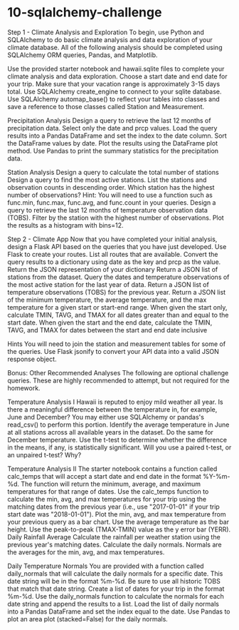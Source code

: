 # 10-sqlalchemy-challenge


Step 1 - Climate Analysis and Exploration
To begin, use Python and SQLAlchemy to do basic climate analysis and data exploration of your climate database. All of the following analysis should be completed using SQLAlchemy ORM queries, Pandas, and Matplotlib.

Use the provided starter notebook and hawaii.sqlite files to complete your climate analysis and data exploration.
Choose a start date and end date for your trip. Make sure that your vacation range is approximately 3-15 days total.
Use SQLAlchemy create_engine to connect to your sqlite database.
Use SQLAlchemy automap_base() to reflect your tables into classes and save a reference to those classes called Station and Measurement.

Precipitation Analysis
Design a query to retrieve the last 12 months of precipitation data.
Select only the date and prcp values.
Load the query results into a Pandas DataFrame and set the index to the date column.
Sort the DataFrame values by date.
Plot the results using the DataFrame plot method.
Use Pandas to print the summary statistics for the precipitation data.

Station Analysis
Design a query to calculate the total number of stations
Design a query to find the most active stations.
List the stations and observation counts in descending order.
Which station has the highest number of observations?
  Hint: You will need to use a function such as func.min, func.max, func.avg, and func.count in your queries.
Design a query to retrieve the last 12 months of temperature observation data (TOBS).
Filter by the station with the highest number of observations.
Plot the results as a histogram with bins=12.


Step 2 - Climate App
Now that you have completed your initial analysis, design a Flask API based on the queries that you have just developed.
Use Flask to create your routes.
List all routes that are available.
Convert the query results to a dictionary using date as the key and prcp as the value.
Return the JSON representation of your dictionary
Return a JSON list of stations from the dataset.
Query the dates and temperature observations of the most active station for the last year of data.
Return a JSON list of temperature observations (TOBS) for the previous year.
Return a JSON list of the minimum temperature, the average temperature, and the max temperature for a given start or start-end range.
When given the start only, calculate TMIN, TAVG, and TMAX for all dates greater than and equal to the start date.
When given the start and the end date, calculate the TMIN, TAVG, and TMAX for dates between the start and end date inclusive

  Hints
  You will need to join the station and measurement tables for some of the queries.
  Use Flask jsonify to convert your API data into a valid JSON response object.


Bonus: Other Recommended Analyses
The following are optional challenge queries. These are highly recommended to attempt, but not required for the homework.

Temperature Analysis I
Hawaii is reputed to enjoy mild weather all year. Is there a meaningful difference between the temperature in, for example, June and December?
You may either use SQLAlchemy or pandas's read_csv() to perform this portion.
Identify the average temperature in June at all stations across all available years in the dataset. Do the same for December temperature.
Use the t-test to determine whether the difference in the means, if any, is statistically significant. Will you use a paired t-test, or an unpaired t-test? Why?

Temperature Analysis II
The starter notebook contains a function called calc_temps that will accept a start date and end date in the format %Y-%m-%d. The function will return the minimum, average, and maximum temperatures for that range of dates.
Use the calc_temps function to calculate the min, avg, and max temperatures for your trip using the matching dates from the previous year (i.e., use "2017-01-01" if your trip start date was "2018-01-01").
Plot the min, avg, and max temperature from your previous query as a bar chart.
Use the average temperature as the bar height.
Use the peak-to-peak (TMAX-TMIN) value as the y error bar (YERR).
Daily Rainfall Average
Calculate the rainfall per weather station using the previous year's matching dates.
Calculate the daily normals. Normals are the averages for the min, avg, and max temperatures.

Daily Temperature Normals
You are provided with a function called daily_normals that will calculate the daily normals for a specific date. This date string will be in the format %m-%d. Be sure to use all historic TOBS that match that date string.
Create a list of dates for your trip in the format %m-%d. Use the daily_normals function to calculate the normals for each date string and append the results to a list.
Load the list of daily normals into a Pandas DataFrame and set the index equal to the date.
Use Pandas to plot an area plot (stacked=False) for the daily normals.
